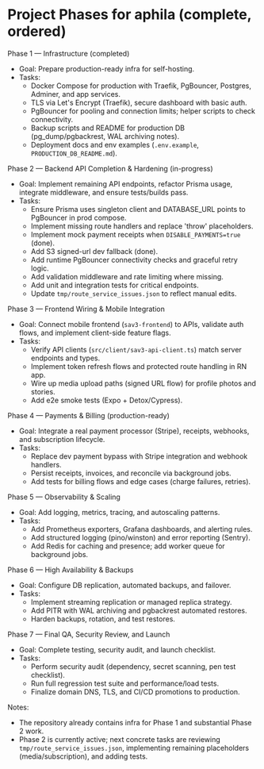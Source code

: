 # Project Phases for aphila (complete, ordered)

Phase 1 — Infrastructure (completed)

- Goal: Prepare production-ready infra for self-hosting.
- Tasks:
  - Docker Compose for production with Traefik, PgBouncer, Postgres, Adminer, and app services.
  - TLS via Let's Encrypt (Traefik), secure dashboard with basic auth.
  - PgBouncer for pooling and connection limits; helper scripts to check connectivity.
  - Backup scripts and README for production DB (pg_dump/pgbackrest, WAL archiving notes).
  - Deployment docs and env examples (`.env.example`, `PRODUCTION_DB_README.md`).

Phase 2 — Backend API Completion & Hardening (in-progress)

- Goal: Implement remaining API endpoints, refactor Prisma usage, integrate middleware, and ensure tests/builds pass.
- Tasks:
  - Ensure Prisma uses singleton client and DATABASE_URL points to PgBouncer in prod compose.
  - Implement missing route handlers and replace 'throw' placeholders.
  - Implement mock payment receipts when `DISABLE_PAYMENTS=true` (done).
  - Add S3 signed-url dev fallback (done).
  - Add runtime PgBouncer connectivity checks and graceful retry logic.
  - Add validation middleware and rate limiting where missing.
  - Add unit and integration tests for critical endpoints.
  - Update `tmp/route_service_issues.json` to reflect manual edits.

Phase 3 — Frontend Wiring & Mobile Integration

- Goal: Connect mobile frontend (`sav3-frontend`) to APIs, validate auth flows, and implement client-side feature flags.
- Tasks:
  - Verify API clients (`src/client/sav3-api-client.ts`) match server endpoints and types.
  - Implement token refresh flows and protected route handling in RN app.
  - Wire up media upload paths (signed URL flow) for profile photos and stories.
  - Add e2e smoke tests (Expo + Detox/Cypress).

Phase 4 — Payments & Billing (production-ready)

- Goal: Integrate a real payment processor (Stripe), receipts, webhooks, and subscription lifecycle.
- Tasks:
  - Replace dev payment bypass with Stripe integration and webhook handlers.
  - Persist receipts, invoices, and reconcile via background jobs.
  - Add tests for billing flows and edge cases (charge failures, retries).

Phase 5 — Observability & Scaling

- Goal: Add logging, metrics, tracing, and autoscaling patterns.
- Tasks:
  - Add Prometheus exporters, Grafana dashboards, and alerting rules.
  - Add structured logging (pino/winston) and error reporting (Sentry).
  - Add Redis for caching and presence; add worker queue for background jobs.

Phase 6 — High Availability & Backups

- Goal: Configure DB replication, automated backups, and failover.
- Tasks:
  - Implement streaming replication or managed replica strategy.
  - Add PITR with WAL archiving and pgbackrest automated restores.
  - Harden backups, rotation, and test restores.

Phase 7 — Final QA, Security Review, and Launch

- Goal: Complete testing, security audit, and launch checklist.
- Tasks:
  - Perform security audit (dependency, secret scanning, pen test checklist).
  - Run full regression test suite and performance/load tests.
  - Finalize domain DNS, TLS, and CI/CD promotions to production.

Notes:

- The repository already contains infra for Phase 1 and substantial Phase 2 work.
- Phase 2 is currently active; next concrete tasks are reviewing `tmp/route_service_issues.json`, implementing remaining placeholders (media/subscription), and adding tests.
